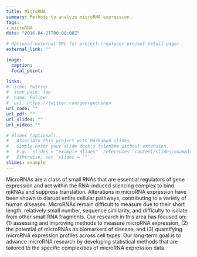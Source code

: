 ```yaml
---
title: MicroRNA
summary: Methods to analyze microRNA expression.
tags:
- microRNA
date: "2016-04-27T00:00:00Z"

# Optional external URL for project (replaces project detail page).
external_link: ""

image:
  caption: 
  focal_point: 

links:
#- icon: twitter
#  icon_pack: fab
#  name: Follow
#  url: https://twitter.com/georgecushen
url_code: ""
url_pdf: ""
url_slides: ""
url_video: ""

# Slides (optional).
#   Associate this project with Markdown slides.
#   Simply enter your slide deck's filename without extension.
#   E.g. `slides = "example-slides"` references `content/slides/example-slides.md`.
#   Otherwise, set `slides = ""`.
slides: example
---
```


MicroRNAs are a class of small RNAs that are essential regulators of gene expression and act within the RNA-induced silencing complex to bind mRNAs and suppress translation. Alterations in microRNA expression have been shown to disrupt entire cellular pathways, contributing to a variety of human diseases. MicroRNAs remain difficult to measure due to their short length, relatively small number, sequence similarity, and difficulty to isolate from other small RNA fragments. Our research in this area has focused on: (1) assessing and improving methods to measure microRNA expression, (2) the potential of microRNAs as biomarkers of disease, and (3) quantifying microRNA expression profiles across cell types. Our long-term goal is to advance microRNA research by developing statistical methods that are tailored to the specific complexities of microRNA expression data. 
